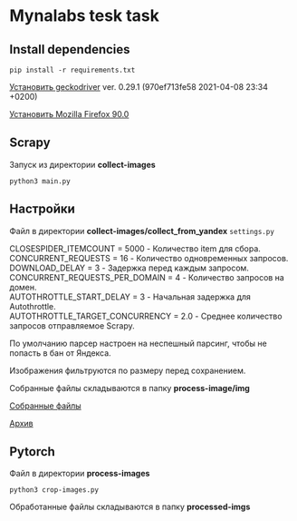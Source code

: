 # Mynalabs tesk task

## Install dependencies

`pip install -r requirements.txt`

[Установить geckodriver](https://github.com/mozilla/geckodriver/releases/tag/v0.29.1) ver. 0.29.1 (970ef713fe58 2021-04-08 23:34 +0200)

[Установить Mozilla Firefox 90.0](https://www.mozilla.org/ru/firefox/all/#product-desktop-release)

## Scrapy

Запуск из директории **collect-images**

`python3 main.py`

## Настройки

Файл в директории **collect-images/collect_from_yandex**
`settings.py`

CLOSESPIDER_ITEMCOUNT = 5000 - Количество item для сбора.\
CONCURRENT_REQUESTS = 16 - Количество одновременных запросов.\
DOWNLOAD_DELAY = 3 - Задержка перед каждым запросом.\
CONCURRENT_REQUESTS_PER_DOMAIN = 4 - Количество запросов на домен.\
AUTOTHROTTLE_START_DELAY = 3 - Начальная задержка для Autothrottle.\
AUTOTHROTTLE_TARGET_CONCURRENCY = 2.0 - Среднее количество запросов отправляемое Scrapy.

По умолчанию парсер настроен на неспешный парсинг, чтобы не попасть в бан от Яндекса.

Изображения фильтруются по размеру перед сохранением.

Собранные файлы складываются в папку **process-image/img**

[Собранные файлы](https://disk.yandex.ru/d/8ym8lewALvV5EQ)

[Архив](https://disk.yandex.ru/d/bghj103g4E8AAA)

## Pytorch

Файл в директории **process-images**

`python3 crop-images.py`

Обработанные файлы складываются в папку **processed-imgs**
